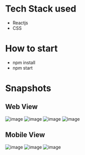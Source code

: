 # Tech Stack used

* Reactjs
* CSS

# How to start

* npm install
* npm start

# Snapshots
## Web View
![image](https://user-images.githubusercontent.com/48439116/95372832-c2063e00-08f9-11eb-9aa7-6c861e110b38.png)
![image](https://user-images.githubusercontent.com/48439116/95372880-d2b6b400-08f9-11eb-8cec-8c4714e4a765.png)
![image](https://user-images.githubusercontent.com/48439116/95372944-e6621a80-08f9-11eb-935a-103db423b9e6.png)
![image](https://user-images.githubusercontent.com/48439116/95373001-f843bd80-08f9-11eb-9b84-d5655a6ead5c.png)

## Mobile View
![image](https://user-images.githubusercontent.com/48439116/95373129-288b5c00-08fa-11eb-9433-9e41de872e78.png)
![image](https://user-images.githubusercontent.com/48439116/95373177-39d46880-08fa-11eb-9149-fbb57c5d9cae.png)
![image](https://user-images.githubusercontent.com/48439116/95373214-4f499280-08fa-11eb-945d-ce8be32d3c5b.png)
